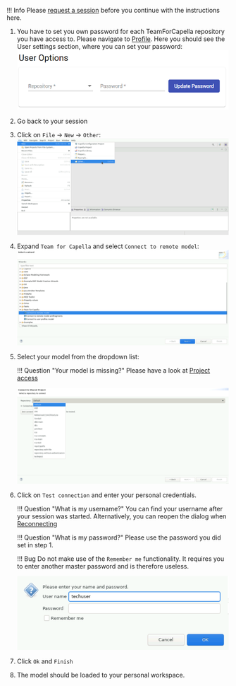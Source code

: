 <!--
 ~ SPDX-FileCopyrightText: Copyright DB Netz AG and the capella-collab-manager contributors
 ~ SPDX-License-Identifier: Apache-2.0
 -->

!!! Info
    Please [request a session](../request.md) before you continue with the instructions here.

1. You have to set you own password for each TeamForCapella repository you have access to. Please navigate to <a href="/settings" target="_blank">Profile</a>. Here you should see the User settings section, where you can set your password:
    ![Set T4C password](t4c_password.png)

2. Go back to your session
3. Click on `File` → `New` → `Other`:
    ![Open Connection dialog](step_1.png)
4. Expand `Team for Capella` and select `Connect to remote model`:
    ![Connect to remote model](step_2.png)
5. Select your model from the dropdown list:

    !!! Question "Your model is missing?"
        Please have a look at [Project access](../../projects/access.md)

    ![Select the model](step_3.png)
6. Click on `Test connection` and enter your personal credentials.

    !!! Question "What is my username?"
        You can find your username after your session was started.
        Alternatively, you can reopen the dialog when [Reconnecting](../reconnect.md)

    !!! Question "What is my password?"
        Please use the password you did set in step 1.

    !!! Bug
        Do not make use of the `Remember me` functionality. It requires you to enter another master password and is therefore useless.

    ![Select the model](step_4.png)

7. Click `Ok` and `Finish`
8. The model should be loaded to your personal workspace.
